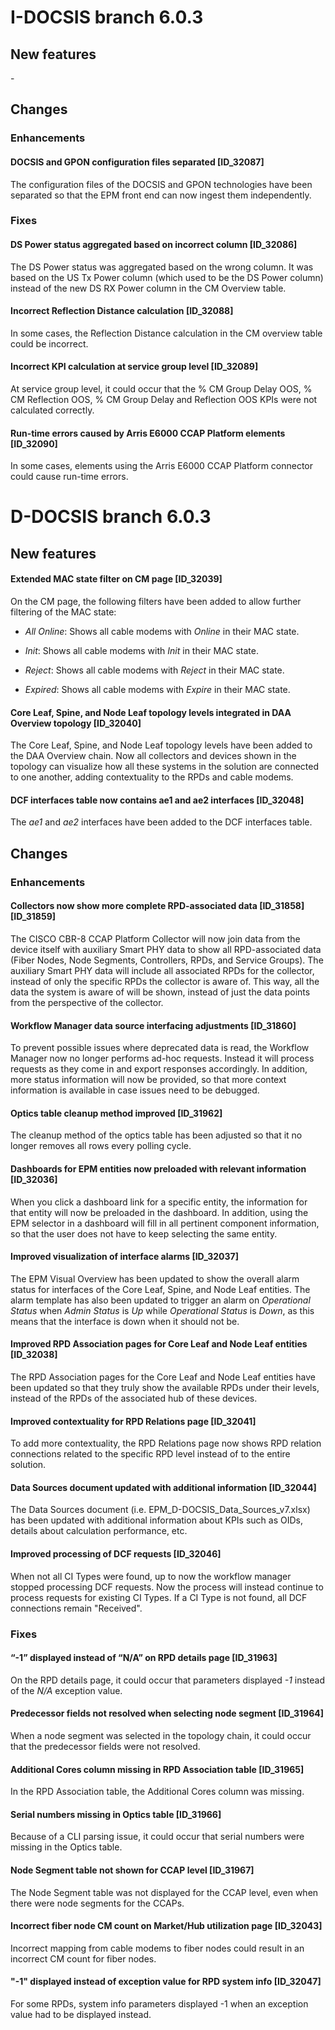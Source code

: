 # I-DOCSIS branch 6.0.3

## New features

\-

## Changes

### Enhancements

#### DOCSIS and GPON configuration files separated \[ID_32087\]

The configuration files of the DOCSIS and GPON technologies have been separated so that the EPM front end can now ingest them independently.

### Fixes

#### DS Power status aggregated based on incorrect column \[ID_32086\]

The DS Power status was aggregated based on the wrong column. It was based on the US Tx Power column (which used to be the DS Power column) instead of the new DS RX Power column in the CM Overview table.

#### Incorrect Reflection Distance calculation \[ID_32088\]

In some cases, the Reflection Distance calculation in the CM overview table could be incorrect.

#### Incorrect KPI calculation at service group level \[ID_32089\]

At service group level, it could occur that the % CM Group Delay OOS, % CM Reflection OOS, % CM Group Delay and Reflection OOS KPIs were not calculated correctly.

#### Run-time errors caused by Arris E6000 CCAP Platform elements \[ID_32090\]

In some cases, elements using the Arris E6000 CCAP Platform connector could cause run-time errors.

# D-DOCSIS branch 6.0.3

## New features

#### Extended MAC state filter on CM page \[ID_32039\]

On the CM page, the following filters have been added to allow further filtering of the MAC state:

- *All Online*: Shows all cable modems with *Online* in their MAC state.

- *Init*: Shows all cable modems with *Init* in their MAC state.

- *Reject*: Shows all cable modems with *Reject* in their MAC state.

- *Expired*: Shows all cable modems with *Expire* in their MAC state.

#### Core Leaf, Spine, and Node Leaf topology levels integrated in DAA Overview topology \[ID_32040\]

The Core Leaf, Spine, and Node Leaf topology levels have been added to the DAA Overview chain. Now all collectors and devices shown in the topology can visualize how all these systems in the solution are connected to one another, adding contextuality to the RPDs and cable modems.

#### DCF interfaces table now contains ae1 and ae2 interfaces \[ID_32048\]

The *ae1* and *ae2* interfaces have been added to the DCF interfaces table.

## Changes

### Enhancements

#### Collectors now show more complete RPD-associated data \[ID_31858\]\[ID_31859\]

The CISCO CBR-8 CCAP Platform Collector will now join data from the device itself with auxiliary Smart PHY data to show all RPD-associated data (Fiber Nodes, Node Segments, Controllers, RPDs, and Service Groups). The auxiliary Smart PHY data will include all associated RPDs for the collector, instead of only the specific RPDs the collector is aware of. This way, all the data the system is aware of will be shown, instead of just the data points from the perspective of the collector.

#### Workflow Manager data source interfacing adjustments \[ID_31860\]

To prevent possible issues where deprecated data is read, the Workflow Manager now no longer performs ad-hoc requests. Instead it will process requests as they come in and export responses accordingly. In addition, more status information will now be provided, so that more context information is available in case issues need to be debugged.

#### Optics table cleanup method improved \[ID_31962\]

The cleanup method of the optics table has been adjusted so that it no longer removes all rows every polling cycle.

#### Dashboards for EPM entities now preloaded with relevant information \[ID_32036\]

When you click a dashboard link for a specific entity, the information for that entity will now be preloaded in the dashboard. In addition, using the EPM selector in a dashboard will fill in all pertinent component information, so that the user does not have to keep selecting the same entity.

#### Improved visualization of interface alarms \[ID_32037\]

The EPM Visual Overview has been updated to show the overall alarm status for interfaces of the Core Leaf, Spine, and Node Leaf entities. The alarm template has also been updated to trigger an alarm on *Operational Status* when *Admin Status* is *Up* while *Operational Status* is *Down*, as this means that the interface is down when it should not be.

#### Improved RPD Association pages for Core Leaf and Node Leaf entities \[ID_32038\]

The RPD Association pages for the Core Leaf and Node Leaf entities have been updated so that they truly show the available RPDs under their levels, instead of the RPDs of the associated hub of these devices.

#### Improved contextuality for RPD Relations page \[ID_32041\]

To add more contextuality, the RPD Relations page now shows RPD relation connections related to the specific RPD level instead of to the entire solution.

#### Data Sources document updated with additional information \[ID_32044\]

The Data Sources document (i.e. EPM_D-DOCSIS_Data_Sources_v7.xlsx) has been updated with additional information about KPIs such as OIDs, details about calculation performance, etc.

#### Improved processing of DCF requests \[ID_32046\]

When not all CI Types were found, up to now the workflow manager stopped processing DCF requests. Now the process will instead continue to process requests for existing CI Types. If a CI Type is not found, all DCF connections remain "Received".

### Fixes

#### “-1” displayed instead of “N/A” on RPD details page \[ID_31963\]

On the RPD details page, it could occur that parameters displayed *-1* instead of the *N/A* exception value.

#### Predecessor fields not resolved when selecting node segment \[ID_31964\]

When a node segment was selected in the topology chain, it could occur that the predecessor fields were not resolved.

#### Additional Cores column missing in RPD Association table \[ID_31965\]

In the RPD Association table, the Additional Cores column was missing.

#### Serial numbers missing in Optics table \[ID_31966\]

Because of a CLI parsing issue, it could occur that serial numbers were missing in the Optics table.

#### Node Segment table not shown for CCAP level \[ID_31967\]

The Node Segment table was not displayed for the CCAP level, even when there were node segments for the CCAPs.

#### Incorrect fiber node CM count on Market/Hub utilization page \[ID_32043\]

Incorrect mapping from cable modems to fiber nodes could result in an incorrect CM count for fiber nodes.

#### "-1" displayed instead of exception value for RPD system info \[ID_32047\]

For some RPDs, system info parameters displayed -1 when an exception value had to be displayed instead.
